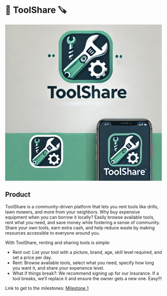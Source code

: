 

# :wrench: ToolShare :carpentry_saw:
![alt text](images/ToolShare.webp)
## Product

ToolShare is a community-driven platform that lets you rent tools like drills, lawn mowers, and more from your neighbors. Why buy expensive equipment when you can borrow it locally? Easily browse available tools, rent what you need, and save money while fostering a sense of community. Share your own tools, earn extra cash, and help reduce waste by making resources accessible to everyone around you.   

With ToolShare, renting and sharing tools is simple:

* Rent out: List your tool with a picture, brand, age, skill level required, and set a price per day.
* Rent: Browse available tools, select what you need, specify how long you want it, and share your experience level.
* What if things break?: We recommend signing up for our insurance. If a tool breaks, we’ll replace it and ensure the owner gets a new one.
Easy!!!


Link to get to the milestones: 
[Milestone 1](ToolShare/documentation/milestone1.md)

